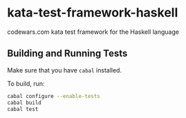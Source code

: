 # kata-test-framework-haskell

codewars.com kata test framework for the Haskell language

## Building and Running Tests

Make sure that you have `cabal` installed.

To build, run:

```bash
cabal configure --enable-tests
cabal build
cabal test
```
